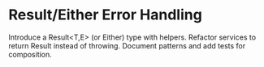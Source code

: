 # Result/Either Error Handling
Introduce a Result<T,E> (or Either) type with helpers. Refactor services to return Result instead of throwing.
Document patterns and add tests for composition.
